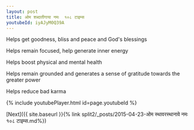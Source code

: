 ```yaml
---
layout: post
title: ओम शब्दातीगाया नमः  १०८ टाइम्स
youtubeId: iyAJyM0Q39A
---
```

 
 
Helps get goodness, bliss and peace and God's blessings
 
Helps remain focused, help generate inner energy 
 
Helps boost physical and mental health 
 
Helps remain grounded and generates a sense of gratitude towards the greater power 
 
Helps reduce bad karma
 
 
 
 


{% include youtubePlayer.html id=page.youtubeId %}
 
[Next]({{ site.baseurl }}{% link  split2/_posts/2015-04-23-ओम स्थावरस्थानावे नमः १०८ टाइम्स.md%})
 
